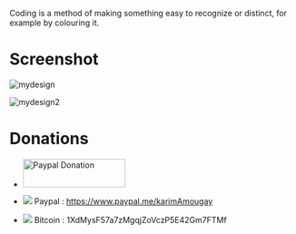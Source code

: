 
Coding is a method of making something easy to recognize or distinct, for example by colouring it.

# Screenshot

![mydesign](https://user-images.githubusercontent.com/31169019/40179285-3f0102cc-59e4-11e8-8460-d6d55c9e0468.png)


![mydesign2](https://user-images.githubusercontent.com/31169019/40179232-11cf8440-59e4-11e8-91d3-80a82f774e7b.png)

# Donations
- <a href="https://www.paypal.me/karimAmougay/0.99"><img src="http://www.ingenieris.net/media/images/logo_paypal.jpg" alt="Paypal Donation" height="50px" width="180px"></a>


- ![](https://placehold.it/15/f03c15/000000?text=+) Paypal : https://www.paypal.me/karimAmougay
- ![](https://placehold.it/15/1589F0/000000?text=+) Bitcoin : 1XdMysF57a7zMgqjZoVczP5E42Gm7FTMf

